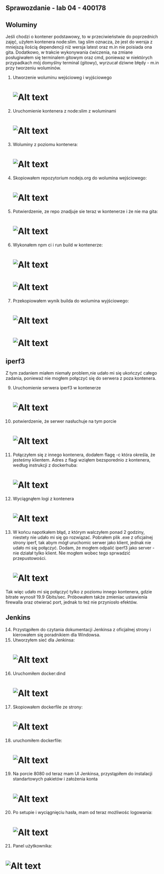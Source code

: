 ## Sprawozdanie - lab 04 - 400178
## Woluminy
Jeśli chodzi o kontener podstawowy, to w przeciwieństwie do poprzednich zajęć, użyłem kontenera node:slim. tag slim oznacza, że jest do wersja z mniejszą ilością dependencji niż wersja latest oraz m.in nie poisiada ona gita. Dodatkowo, w trakcie wykonywania ćwiczenia, na zmiane posługiwałem się terminalem gitowym oraz cmd, poniewaz w niektórych przypadkach mój domyślny terminal (gitowy), wyrzucał dziwne błędy - m.in przy tworzeniu woluminów.
1. Utworzenie woluminu wejścioweg i wyjściowego
    # ![Alt text](1-volumes-create.PNG?raw=true)
2. Uruchomienie kontenera z node:slim z woluminami
   # ![Alt text](1-node-slim-with-voluimes.PNG?raw=true)
3. Woluminy z poziomu kontenera:
    # ![Alt text](3-volumes-created-container.PNG?raw=true)
4. Skopiowałem repozytorium nodejs.org do wolumina  wejściowego:
    # ![Alt text](4-repo-on-volin-windows.PNG?raw=true)
5. Potwierdzenie, ze repo znadjuje sie teraz w kontenerze i że nie ma gita:
    # ![Alt text](5-potw.PNG?raw=true)
6. Wykonałem npm ci i run build w kontenerze:
    # ![Alt text](6-npm-ci.PNG?raw=true)
    # ![Alt text](7-run-build.PNG?raw=true)
7. Przekopiowałem wynik builda do wolumina wyjściowego:
    # ![Alt text](8-cp.PNG?raw=true)
    # ![Alt text](9-local.PNG?raw=true)
## iperf3
Z tym zadaniem miałem niemały problem,nie udało mi się ukończyć całego zadania, ponieważ nie mogłem połączyć się do serwera z poza kontenera.

9. Uruchomienie serwera iperf3 w kontenerze 
    # ![Alt text](10-iperf.PNG?raw=true)
10. potwierdzenie, że serwer nasłuchuje na tym porcie
    # ![Alt text](11-nasluchuje.PNG?raw=true)
11. Połączyłem się z innego kontenera, dodałem flagę -c która określa, że jesteśmy klientem. Adres z flagi wziąłem bezsporednio z kontenera, według instrukcji z dockerhuba:
    # ![Alt text](12-connection.PNG?raw=true)
12. Wyciągnąłem logi z kontenera
    # ![Alt text](13-iplogs.PNG?raw=true)
13. W końcu napotkałem błąd, z którym walczyłem ponad 2 godziny, niestety nie udało mi się go rozwiązać. Pobrałem plik .exe z oficjalnej strony iperf, tak abym mógł uruchomic serwer jako klient, jednak nie udało mi się połączyć. Dodam, że mogłem odpalić iperf3 jako server - nie działał tylko klient. Nie mogłem wobec tego sprwadzić przepustowości.
    # ![Alt text](14-blad.PNG?raw=true)
Tak więc udało mi się połączyć tylko z poziomu innego kontenera, gdzie bitrate wynosił 19.9 Gbits/sec. Próbowałem także zmieniac  ustawienia firewalla oraz otwierać port, jednak to też nie przyniosło efektów.
## Jenkins
14. Przystąpiłem do czytania dokumentacji Jenkinsa z oficjalnej strony i kierowałem się poradnikiem dla Windowsa.
15. Utworzyłem sieć dla Jenkinsa:
    # ![Alt text](15-jenkins-network.PNG?raw=true)
16. Uruchomiłem docker:dind
    # ![Alt text](16-jenkins-dockerrun.PNG?raw=true)
17. Skopiowałem dockerfile ze strony:
    # ![Alt text](17-dockerfile.PNG?raw=true)
18. uruchomiłem dockerfile:
    # ![Alt text](18-jenkins-dockerfile.PNG?raw=true)
19. Na porcie 8080 od teraz mam UI Jenkinsa, przystąpiłem do instalacji standartowych pakietów i założenia konta
    # ![Alt text](19-wizard.PNG?raw=true)
20. Po setupie i wyciągnięciu hasła, mam od teraz możliwośc logowania:
    # ![Alt text](20-login.PNG?raw=true)
21. Panel użytkownika:
# ![Alt text](21-welcome.PNG?raw=true)
